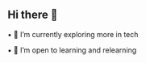 ## Hi there 👋

 ▪ 🔭 I’m currently exploring more in tech 
 
 ▪ 🌱 I’m open to learning and relearning
<!--
**Lynnne-M/Lynnne-M** is a ✨ _special_ ✨ repository because its `README.md` (this file) appears on your GitHub profile.

Here are some ideas to get you started:

- 🔭 I’m currently working on ...
- 🌱 I’m currently learning ...
- 👯 I’m looking to collaborate on ...
- 🤔 I’m looking for help with ...
- 💬 Ask me about ...
- 📫 How to reach me: ...
- 😄 Pronouns: ...
- ⚡ Fun fact: ...
-->
